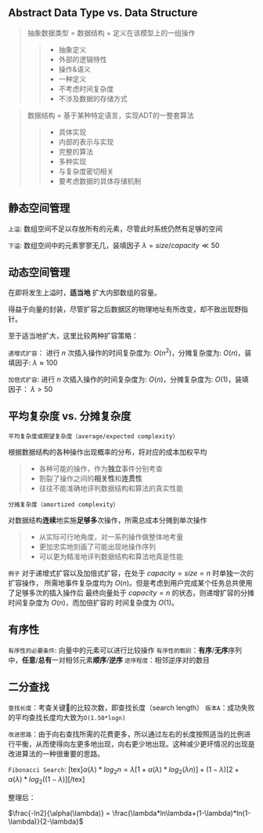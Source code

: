 ## Abstract Data Type vs. Data Structure
> 抽象数据类型 = 数据结构 + 定义在该模型上的一组操作
>>* 抽象定义
>>* 外部的逻辑特性
>>* 操作&语义
>>* 一种定义
>>* 不考虑时间复杂度
>>* 不涉及数据的存储方式

> 数据结构 = 基于某种特定语言，实现ADT的一整套算法
>>* 具体实现
>>* 内部的表示与实现
>>* 完整的算法
>>* 多种实现
>>* 与复杂度密切相关
>>* 要考虑数据的具体存储机制

## 静态空间管理
`上溢`:
数组空间不足以存放所有的元素，尽管此时系统仍然有足够的空间

`下溢`:
数组空间中的元素寥寥无几，装填因子 $\lambda = size/capacity \ll 50%$

## 动态空间管理
在即将发生上溢时，**适当地** 扩大内部数组的容量。

得益于向量的封装，尽管扩容之后数据区的物理地址有所改变，却不致出现野指针。

至于适当地扩大，这里比较两种扩容策略：

`递增式扩容`：
进行 $n$ 次插入操作的时间复杂度为: $O(n^2)$，分摊复杂度为: $O(n)$，装填因子:
$\lambda \approx 100%$

`加倍式扩容`:
进行 $n$ 次插入操作的时间复杂度为: $O(n)$，分摊复杂度为: $O(1)$，装填因子：
$\lambda > 50%$

## 平均复杂度 vs. 分摊复杂度
`平均复杂度或期望复杂度（average/expected complexity）`

根据数据结构的各种操作出现概率的分布，将对应的成本加权平均
>* 各种可能的操作，作为**独立**事件分别考查
>* 割裂了操作之间的**相关性**和**连贯性**
>* 往往不能准确地评判数据结构和算法的真实性能

`分摊复杂度（amortized complexity）`

对数据结构**连续**地实施**足够多**次操作，所需总成本分摊到单次操作
>* 从实际可行地角度，对一系列操作做整体地考量
>* 更加忠实地刻画了可能出现地操作序列
>* 可以更为精准地评判数据结构和算法地真是性能

`例子`
对于递增式扩容以及加倍式扩容，在处于 $capacity = size = n$ 时单独一次的扩容操作，
所需地事件复杂度均为 $O(n)$。但是考虑到用户完成某个任务总共使用了足够多次的插入操作后
最终向量处于 $capacity = n$ 的状态，则递增扩容的分摊时间复杂度为 $O(n)$，而加倍扩容的
时间复杂度为 $O(1)$。

## 有序性
`有序性的必要条件`: 向量中的元素可以进行比较操作
`有序性的甄别`：**有序**/**无序**序列中，**任意**/**总有**一对相邻元素**顺序**/**逆序**
`逆序程度`：相邻逆序对的数目

## 二分查找
`查找长度`：考查关键🐴的比较次数，即查找长度（search length）
`版本A`：成功失败的平均查找长度均大致为`O(1.50*logn)`

`改进思路`：由于向右查找所需的花费更多，所以通过左右的长度按照适当的比例进行平衡，从而使得向左更多地出现，向右更少地出现。这种减少更坏情况的出现是改进算法的一种很重要的思路。

`Fibonacci Search`:
[tex]$\alpha(\lambda)*log_2n = \lambda[1+\alpha(\lambda)*log_2({\lambda n})] + (1-\lambda)[2+\alpha(\lambda)*log_2((1-\lambda)$][/tex]

整理后：

$\frac{-ln2}{\alpha(\lambda)} = \frac{\lambda*ln\lambda+(1-\lambda)*ln(1-\lambda)}{2-\lambda}$
